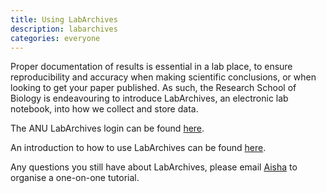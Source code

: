 ```yaml
---
title: Using LabArchives 
description: labarchives
categories: everyone
---
```


Proper documentation of results is essential in a lab place, to ensure reproducibility and accuracy when making scientific conclusions, or when looking to get your paper published.
As such, the Research School of Biology is endeavouring to introduce LabArchives, an electronic lab notebook, into how we collect and store data.

The ANU LabArchives login can be found [here](https://aushib.labarchives.com?entityID=https%3A%2F%2Fidp2.anu.edu.au%2Fidp%2Fshibboleth).

An introduction to how to use LabArchives can be found [here](_______________).

Any questions you still have about LabArchives, please email [Aisha](mailto:aisha.ward@anu.edu.au) to organise a one-on-one tutorial.
